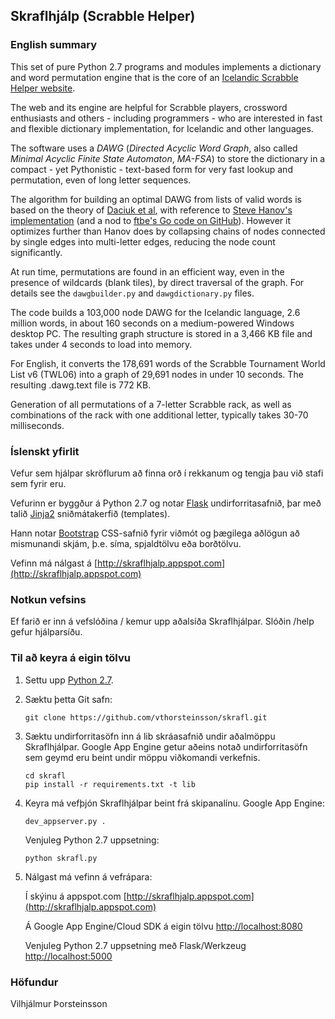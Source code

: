 ## Skraflhjálp (Scrabble Helper)

### English summary

This set of pure Python 2.7 programs and modules implements a dictionary and word permutation
engine that is the core of an [Icelandic Scrabble Helper website](http://skraflhjalp.appspot.com).

The web and its engine are helpful for Scrabble players, crossword
enthusiasts and others - including programmers - who are interested in fast and
flexible dictionary implementation, for Icelandic and other languages.

The software uses a *DAWG* (*Directed Acyclic Word Graph*, also called
*Minimal Acyclic Finite State Automaton*, *MA-FSA*) to store the dictionary in a
compact - yet Pythonistic - text-based form for very fast lookup and permutation,
even of long letter sequences.

The algorithm for building an optimal DAWG from lists of valid words is based on the theory
of [Daciuk et al](http://www.aclweb.org/anthology/J00-1002.pdf), with reference
to [Steve Hanov's implementation](http://stevehanov.ca/blog/index.php?id=115)
(and a nod to [ftbe's Go code on GitHub](https://github.com/ftbe/dawg)).
However it optimizes further than Hanov does by collapsing chains of nodes connected by single
edges into multi-letter edges, reducing the node count significantly.

At run time, permutations are found in an efficient way, even in the presence of
wildcards (blank tiles), by direct traversal of the graph.
For details see the ```dawgbuilder.py``` and ```dawgdictionary.py``` files.

The code builds a 103,000 node DAWG for the Icelandic language, 2.6 million words, in about
160 seconds on a medium-powered Windows desktop PC. The resulting graph structure is stored
in a 3,466 KB file and takes under 4 seconds to load into memory.

For English, it converts the 178,691 words of the Scrabble Tournament World List v6 (TWL06)
into a graph of 29,691 nodes in under 10 seconds. The resulting .dawg.text file is 772 KB.

Generation of all permutations of a 7-letter Scrabble rack, as well as combinations of the
rack with one additional letter, typically takes 30-70 milliseconds.

### Íslenskt yfirlit

Vefur sem hjálpar skröflurum að finna orð í rekkanum og tengja þau við stafi sem fyrir eru.

Vefurinn er byggður á Python 2.7 og notar [Flask](http://flask.pocoo.org/)
undirforritasafnið, þar með talið [Jinja2](http://jinja.pocoo.org/) sniðmátakerfið (templates).

Hann notar [Bootstrap](http://getbootstrap.com/) CSS-safnið fyrir viðmót og þægilega aðlögun að
mismunandi skjám, þ.e. síma, spjaldtölvu eða borðtölvu.

Vefinn má nálgast á [http://skraflhjalp.appspot.com](http://skraflhjalp.appspot.com)

### Notkun vefsins
Ef farið er inn á vefslóðina / kemur upp aðalsíða Skraflhjálpar.
Slóðin /help gefur hjálparsíðu.

### Til að keyra á eigin tölvu
1. Settu upp [Python 2.7](https://www.python.org/download/releases/2.7.8/).

2. Sæktu þetta Git safn:

   ```
   git clone https://github.com/vthorsteinsson/skrafl.git
   ```

3. Sæktu undirforritasöfn inn á lib skráasafnið undir aðalmöppu Skraflhjálpar.
   Google App Engine getur aðeins notað undirforritasöfn sem geymd eru beint undir
   möppu viðkomandi verkefnis.

   ```
   cd skrafl
   pip install -r requirements.txt -t lib
   ```
4. Keyra má vefþjón Skraflhjálpar beint frá skipanalínu.
   Google App Engine:

   ```
   dev_appserver.py .
   ```

   Venjuleg Python 2.7 uppsetning:

   ```
   python skrafl.py
   ```

5. Nálgast má vefinn á vefrápara:

   Í skýinu á appspot.com [http://skraflhjalp.appspot.com](http://skraflhjalp.appspot.com)

   Á Google App Engine/Cloud SDK á eigin tölvu [http://localhost:8080](http://localhost:8080)
   
   Venjuleg Python 2.7 uppsetning með Flask/Werkzeug [http://localhost:5000](http://localhost:5000)

### Höfundur
Vilhjálmur Þorsteinsson

